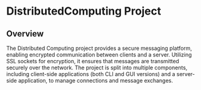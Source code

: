 # DistributedComputing Project

## Overview

The Distributed Computing project provides a secure messaging platform, enabling encrypted communication between clients and a server. Utilizing SSL sockets for encryption, 
it ensures that messages are transmitted securely over the network. The project is split into multiple components, including client-side applications (both CLI and GUI versions) 
and a server-side application, to manage connections and message exchanges.
